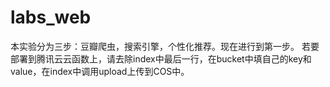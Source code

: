 # labs_web
本实验分为三步：豆瓣爬虫，搜索引擎，个性化推荐。现在进行到第一步。
若要部署到腾讯云云函数上，请去除index中最后一行，在bucket中填自己的key和value，在index中调用upload上传到COS中。
